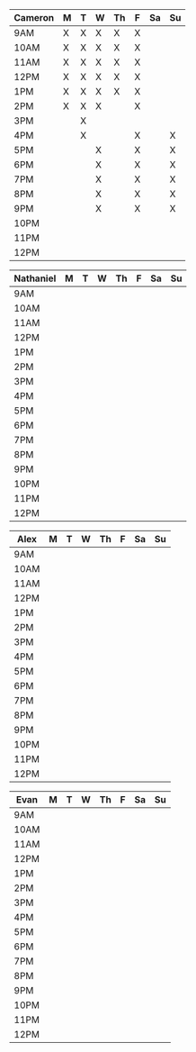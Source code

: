 |Cameron |M|T|W|Th|F|Sa|Su|
|----|-|-|-|--|-|--|--|
|9AM |X|X|X|X |X|  |  |
|10AM|X|X|X|X |X|  |  |
|11AM|X|X|X|X |X|  |  |
|12PM|X|X|X|X |X|  |  |
|1PM |X|X|X|X |X|  |  |
|2PM |X|X|X|  |X|  |  |
|3PM | |X| |  | |  |  |
|4PM | |X| |  |X|  | X|
|5PM | | |X|  |X|  | X|
|6PM | | |X|  |X|  | X|
|7PM | | |X|  |X|  | X|
|8PM | | |X|  |X|  | X|
|9PM | | |X|  |X|  | X|
|10PM| | | |  | |  |  |
|11PM| | | |  | |  |  |
|12PM| | | |  | |  |  |

|Nathaniel|M|T|W|Th|F|Sa|Su|
|----|-|-|-|--|-|--|--|
|9AM | | | |  | |  |  |
|10AM| | | |  | |  |  |
|11AM| | | |  | |  |  |
|12PM| | | |  | |  |  |
|1PM | | | |  | |  |  |
|2PM | | | |  | |  |  |
|3PM | | | |  | |  |  |
|4PM | | | |  | |  |  |
|5PM | | | |  | |  |  |
|6PM | | | |  | |  |  |
|7PM | | | |  | |  |  |
|8PM | | | |  | |  |  |
|9PM | | | |  | |  |  |
|10PM| | | |  | |  |  |
|11PM| | | |  | |  |  |
|12PM| | | |  | |  |  |

|Alex|M|T|W|Th|F|Sa|Su|
|----|-|-|-|--|-|--|--|
|9AM | | | |  | |  |  |
|10AM| | | |  | |  |  |
|11AM| | | |  | |  |  |
|12PM| | | |  | |  |  |
|1PM | | | |  | |  |  |
|2PM | | | |  | |  |  |
|3PM | | | |  | |  |  |
|4PM | | | |  | |  |  |
|5PM | | | |  | |  |  |
|6PM | | | |  | |  |  |
|7PM | | | |  | |  |  |
|8PM | | | |  | |  |  |
|9PM | | | |  | |  |  |
|10PM| | | |  | |  |  |
|11PM| | | |  | |  |  |
|12PM| | | |  | |  |  |

|Evan|M|T|W|Th|F|Sa|Su|
|----|-|-|-|--|-|--|--|
|9AM | | | |  | |  |  |
|10AM| | | |  | |  |  |
|11AM| | | |  | |  |  |
|12PM| | | |  | |  |  |
|1PM | | | |  | |  |  |
|2PM | | | |  | |  |  |
|3PM | | | |  | |  |  |
|4PM | | | |  | |  |  |
|5PM | | | |  | |  |  |
|6PM | | | |  | |  |  |
|7PM | | | |  | |  |  |
|8PM | | | |  | |  |  |
|9PM | | | |  | |  |  |
|10PM| | | |  | |  |  |
|11PM| | | |  | |  |  |
|12PM| | | |  | |  |  |
